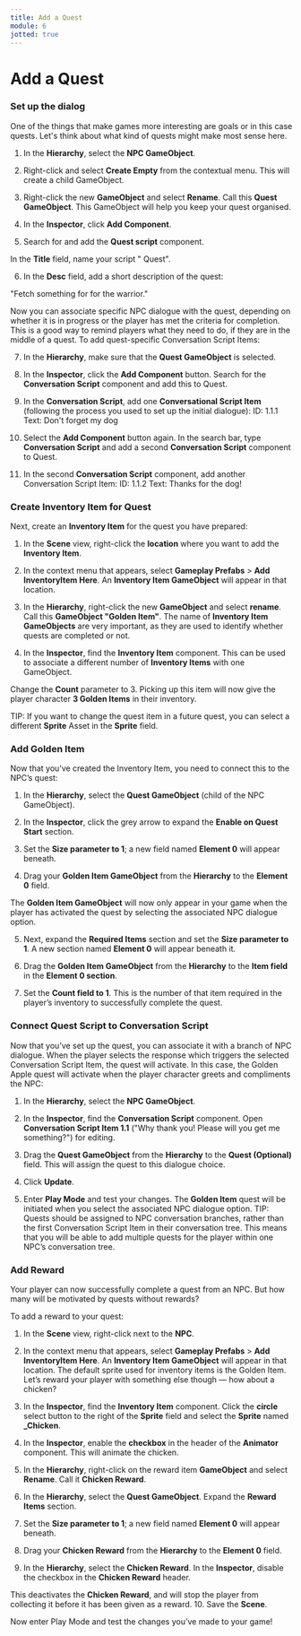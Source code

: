 ```yaml
---
title: Add a Quest
module: 6
jotted: true
---
```


# Add a Quest

### Set up the dialog

One of the things that make games more interesting are goals or in this case quests.  Let's think about what kind of quests might make most sense here.

1.  In the **Hierarchy**, select the **NPC GameObject**.

2.  Right-click and select **Create Empty** from the contextual menu. This will create a child GameObject.

3. Right-click the new **GameObject** and select **Rename**. Call this **Quest GameObject**.
This GameObject will help you keep your quest organised. 

4.  In the **Inspector**, click **Add Component**.

5.  Search for and add the **Quest script** component.
 
 In the **Title** field, name your script "<your> Quest".

6.  In the **Desc** field, add a short description of the quest:

 "Fetch something for for the warrior."

Now you can associate specific NPC dialogue with the quest, depending on whether it is in progress or the player has met the criteria for completion. This is a good way to remind players what they need to do, if they are in the middle of a quest.
To add quest-specific Conversation Script Items:

7.  In the **Hierarchy**, make sure that the **Quest GameObject** is selected.

8.  In the **Inspector**, click the **Add Component** button. Search for the **Conversation Script** component and add this to Quest.

9.  In the **Conversation Script**, add one **Conversational Script Item** (following the process you used to set up the initial dialogue):
ID: 1.1.1
Text: Don't forget my dog


10.   Select the **Add Component** button again. In the search bar, type **Conversation Script** and add a second **Conversation Script** component to Quest.

11.  In the second **Conversation Script** component, add another Conversation Script Item:
ID: 1.1.2
Text: Thanks for the dog!

### Create Inventory Item for Quest

Next, create an **Inventory Item** for the quest you have prepared:
1.  In the **Scene** view, right-click the **location** where you want to add the **Inventory Item**. 

2.  In the context menu that appears, select **Gameplay Prefabs** > **Add InventoryItem Here**. An **Inventory Item GameObject** will appear in that location.


3.  In the **Hierarchy**, right-click the new **GameObject** and select **rename**. Call this **GameObject "Golden Item"**. The name of **Inventory Item GameObjects** are very important, as they are used to identify whether quests are completed or not.

4.  In the **Inspector**, find the **Inventory Item** component. This can be used to associate a different number of **Inventory Items** with one GameObject. 

Change the **Count** parameter to 3. Picking up this item will now give the player character **3 Golden Items** in their inventory. 

TIP: If you want to change the quest item in a future quest, you can select a different **Sprite** Asset in the **Sprite** field.

### Add Golden Item

Now that you’ve created the Inventory Item, you need to connect this to the NPC’s quest:
1.  In the **Hierarchy**, select the **Quest GameObject** (child of the NPC GameObject).

2.  In the **Inspector**, click the grey arrow to expand the **Enable on Quest Start** section. 


3.  Set the **Size parameter to 1**; a new field named **Element 0** will appear beneath. 

4.  Drag your **Golden Item GameObject** from the **Hierarchy** to the **Element 0** field. 


The **Golden Item GameObject** will now only appear in your game when the player has activated the quest by selecting the associated NPC dialogue option.

5.  Next, expand the **Required Items** section and set the **Size parameter to 1**. A new section named **Element 0** will appear beneath it. 

6.  Drag the **Golden Item GameObject** from the **Hierarchy** to the **Item field** in the **Element 0 section**. 

7. Set the **Count field to 1**. This is the number of that item required in the player’s inventory to successfully complete the quest.


### Connect Quest Script to Conversation Script

Now that you’ve set up the quest, you can associate it with a branch of NPC dialogue. When the player selects the response which triggers the selected Conversation Script Item, the quest will activate.
In this case, the Golden Apple quest will activate when the player character greets and compliments the NPC:


1.  In the **Hierarchy**, select the **NPC GameObject**.

2.  In the **Inspector**, find the **Conversation Script** component. Open **Conversation Script Item 1.1** ("Why thank you! Please will you get me something?") for editing.

3.  Drag the **Quest GameObject** from the **Hierarchy** to the **Quest (Optional)** field. This will assign the quest to this dialogue choice.

4.  Click **Update**.


5.  Enter **Play Mode** and test your changes. The **Golden Item** quest will be initiated when you select the associated NPC dialogue option.
TIP: Quests should be assigned to NPC conversation branches, rather than the first Conversation Script Item in their conversation tree. This means that you will be able to add multiple quests for the player within one NPC’s conversation tree.

### Add Reward

Your player can now successfully complete a quest from an NPC. But how many will be motivated by quests without rewards?

To add a reward to your quest:

1.  In the **Scene** view, right-click next to the **NPC**. 

2.  In the context menu that appears, select **Gameplay Prefabs** > **Add InventoryItem Here**. An **Inventory Item GameObject** will appear in that location. The default sprite used for inventory items is the Golden Item. Let’s reward your player with something else though — how about a chicken?

3.  In the **Inspector**, find the **Inventory Item** component. Click the **circle** select button to the right of the **Sprite** field and select the **Sprite** named **_Chicken**.

4.  In the **Inspector**, enable the **checkbox** in the header of the **Animator** component. This will animate the chicken.

5.  In the **Hierarchy**, right-click on the reward item **GameObject** and select **Rename**. Call it **Chicken Reward**. 

6.  In the **Hierarchy**, select the **Quest GameObject**. Expand the **Reward Items** section.

7.  Set the **Size parameter to 1**; a new field named **Element 0** will appear beneath. 

8.  Drag your **Chicken Reward** from the **Hierarchy** to the **Element 0** field. 

9.  In the **Hierarchy**, select the **Chicken Reward**. In the **Inspector**, disable the checkbox in the **Chicken Reward** header.

This deactivates the **Chicken Reward**, and will stop the player from collecting it before it has been given as a reward.
10.  Save the **Scene**. 

Now enter Play Mode and test the changes you’ve made to your game!
